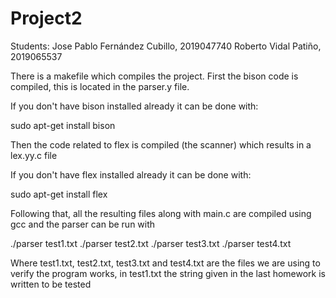 # Project2
Students:
Jose Pablo Fernández Cubillo, 2019047740
Roberto Vidal Patiño, 2019065537

There is a makefile which compiles the project.
First the bison code is compiled, this is located in the 
parser.y file.

If you don't have bison installed already it can be done
with:

sudo apt-get install bison

Then the code related to flex is compiled (the scanner)
which results in a lex.yy.c file

If you don't have flex installed already it can be done
with:

sudo apt-get install flex

Following that, all the resulting files along with main.c
are compiled using gcc and the parser can be run with

./parser test1.txt
./parser test2.txt
./parser test3.txt
./parser test4.txt

Where test1.txt, test2.txt, test3.txt and test4.txt are the files we are using to verify the program
works, in test1.txt the string given in the last homework is written
to be tested
